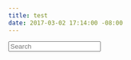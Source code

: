 ```yaml
---
title: test
date: 2017-03-02 17:14:00 -08:00
---
```


<script type="text/javascript">
    ::-webkit-input-placeholder { /* Chrome */
  color: red;
}
:-ms-input-placeholder { /* IE 10+ */
  color: red;
}
::-moz-placeholder { /* Firefox 19+ */
  color: red;
  opacity: 1;
}
:-moz-placeholder { /* Firefox 4 - 18 */
  color: red;
  opacity: 1;
}
  </script>

<input placeholder="Search">
